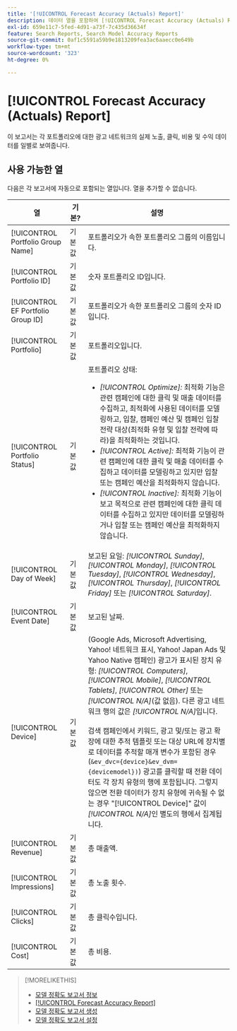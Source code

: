 ```yaml
---
title: '[!UICONTROL Forecast Accuracy (Actuals) Report]'
description: 데이터 열을 포함하여 [!UICONTROL Forecast Accuracy (Actuals) Report]에 대해 알아봅니다.
exl-id: 659e11c7-5fed-4d91-a73f-7c435d36634f
feature: Search Reports, Search Model Accuracy Reports
source-git-commit: 0af1c5591a59b9e1813209fea3ac6aaecc0e649b
workflow-type: tm+mt
source-wordcount: '323'
ht-degree: 0%

---
```


# [!UICONTROL Forecast Accuracy (Actuals) Report]

이 보고서는 각 포트폴리오에 대한 광고 네트워크의 실제 노출, 클릭, 비용 및 수익 데이터를 일별로 보여줍니다.

## 사용 가능한 열

다음은 각 보고서에 자동으로 포함되는 열입니다. 열을 추가할 수 없습니다.

| 열 | 기본? | 설명 |
|----|----|----|
| [!UICONTROL Portfolio Group Name] | 기본값 | 포트폴리오가 속한 포트폴리오 그룹의 이름입니다. |
| [!UICONTROL Portfolio ID] | 기본값 | 숫자 포트폴리오 ID입니다. |
| [!UICONTROL EF Portfolio Group ID] | 기본값 | 포트폴리오가 속한 포트폴리오 그룹의 숫자 ID입니다. |
| [!UICONTROL Portfolio] | 기본값 | 포트폴리오입니다. |
| [!UICONTROL Portfolio Status] | 기본값 | 포트폴리오 상태:<ul><li><i>[!UICONTROL Optimize]:</i> 최적화 기능은 관련 캠페인에 대한 클릭 및 매출 데이터를 수집하고, 최적화에 사용된 데이터를 모델링하고, 입찰, 캠페인 예산 및 캠페인 입찰 전략 대상(최적화 유형 및 입찰 전략에 따라)을 최적화하는 것입니다.</li><li><i>[!UICONTROL Active]:</i> 최적화 기능이 관련 캠페인에 대한 클릭 및 매출 데이터를 수집하고 데이터를 모델링하고 있지만 입찰 또는 캠페인 예산을 최적화하지 않습니다.</li><li><i>[!UICONTROL Inactive]:</i> 최적화 기능이 보고 목적으로 관련 캠페인에 대한 클릭 데이터를 수집하고 있지만 데이터를 모델링하거나 입찰 또는 캠페인 예산을 최적화하지 않습니다. |
| [!UICONTROL Day of Week] | 기본값 | 보고된 요일: <i>[!UICONTROL Sunday]</i>, <i>[!UICONTROL Monday]</i>, <i>[!UICONTROL Tuesday]</i>, <i>[!UICONTROL Wednesday]</i>, <i>[!UICONTROL Thursday]</i>, <i>[!UICONTROL Friday]</i> 또는 <i>[!UICONTROL Saturday]</i>. |
| [!UICONTROL Event Date] | 기본값 | 보고된 날짜. |
| [!UICONTROL Device] | 기본값 | (Google Ads, Microsoft Advertising, Yahoo! 네트워크 표시, Yahoo! Japan Ads 및 Yahoo Native 캠페인) 광고가 표시된 장치 유형: <i>[!UICONTROL Computers]</i>, <i>[!UICONTROL Mobile]</i>, <i>[!UICONTROL Tablets]</i>, <i>[!UICONTROL Other]</i> 또는 <i>[!UICONTROL N/A]</i>(값 없음). 다른 광고 네트워크 행의 값은 <i>[!UICONTROL N/A]</i>입니다.<br><br>검색 캠페인에서 키워드, 광고 및/또는 광고 확장에 대한 추적 템플릿 또는 대상 URL에 장치별로 데이터를 추적할 매개 변수가 포함된 경우(<code>&amp;ev_dvc={device}&amp;ev_dvm={devicemodel})</code>) 광고를 클릭할 때 전환 데이터도 각 장치 유형의 행에 포함됩니다. 그렇지 않으면 전환 데이터가 장치 유형에 귀속될 수 없는 경우 &quot;[!UICONTROL Device]&quot; 값이 <i>[!UICONTROL N/A]</i>인 별도의 행에서 집계됩니다. |
| [!UICONTROL Revenue] | 기본값 | 총 매출액. |
| [!UICONTROL Impressions] | 기본값 | 총 노출 횟수. |
| [!UICONTROL Clicks] | 기본값 | 총 클릭수입니다. |
| [!UICONTROL Cost] | 기본값 | 총 비용. |

>[!MORELIKETHIS]
>
>* [모델 정확도 보고서 정보](/help/search-social-commerce/reports/management/model-accuracy/model-accuracy-report-about.md)
>* [[!UICONTROL Forecast Accuracy Report]](forecast-accuracy-report.md)
>* [모델 정확도 보고서 생성](model-accuracy-report-generate.md)
>* [모델 정확도 보고서 설정](/help/search-social-commerce/reports/management/model-accuracy/model-accuracy-report-settings.md)
